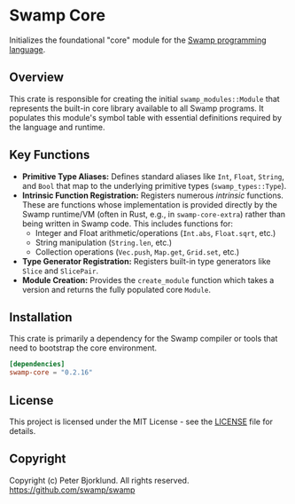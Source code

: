 # Swamp Core

Initializes the foundational "core" module for the [Swamp programming language](https://github.com/swamp/swamp).

## Overview

This crate is responsible for creating the initial `swamp_modules::Module` that represents the built-in core library available to all Swamp programs. It populates this module's symbol table with essential definitions required by the language and runtime.

## Key Functions

*   **Primitive Type Aliases:** Defines standard aliases like `Int`, `Float`, `String`, and `Bool` that map to the underlying primitive types (`swamp_types::Type`).
*   **Intrinsic Function Registration:** Registers numerous *intrinsic* functions. These are functions whose implementation is provided directly by the Swamp runtime/VM (often in Rust, e.g., in `swamp-core-extra`) rather than being written in Swamp code. This includes functions for:
    *   Integer and Float arithmetic/operations (`Int.abs`, `Float.sqrt`, etc.)
    *   String manipulation (`String.len`, etc.)
    *   Collection operations (`Vec.push`, `Map.get`, `Grid.set`, etc.)
*   **Type Generator Registration:** Registers built-in type generators like `Slice` and `SlicePair`.
*   **Module Creation:** Provides the `create_module` function which takes a version and returns the fully populated core `Module`.

## Installation

This crate is primarily a dependency for the Swamp compiler or tools that need to bootstrap the core environment.

```toml
[dependencies]
swamp-core = "0.2.16"
```

## License

This project is licensed under the MIT License - see the [LICENSE](LICENSE) file for details.

## Copyright

Copyright (c) Peter Bjorklund. All rights reserved. https://github.com/swamp/swamp
